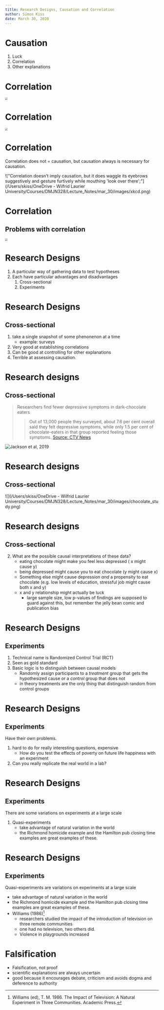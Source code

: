 ```yaml
---
title: Research Designs, Causation and Correlation
author: Simon Kiss
date: March 30, 2020
---
```


# Causation
1. Luck
2. Correlation
3. Other explanations 

# Correlation

<img src="/Users/skiss/OneDrive - Wilfrid Laurier University/Courses/DMJN328/Lecture_Notes/mar_25/policy.png" style="zoom:50%;" />

# Correlation
<img src="/Users/skiss/OneDrive - Wilfrid Laurier University/Courses/DMJN328/Lecture_Notes/mar_30/images/drop.png" style="zoom:50%;"/>  

# Correlation
Correlation does not = causation, but causation always is necessary for causation. 

!["Correlation doesn't imply causation, but it does waggle its eyebrows suggestively and gesture furtively while mouthing 'look over there';"](/Users/skiss/OneDrive - Wilfrid Laurier University/Courses/DMJN328/Lecture_Notes/mar_30/images/xkcd.png)

# Correlation
## Problems with correlation

<img src="/Users/skiss/OneDrive - Wilfrid Laurier University/Courses/DMJN328/Lecture_Notes/mar_30/images/problems_with_causation.png" style="zoom:50%;"/>  

# Research Designs
1. A particular way of gathering data to test hypotheses
2. Each have particular advantages and disadvantages
    1. Cross-sectional
    2. Experiments

# Research Designs
## Cross-sectional
1. take a single snapshot of some phenonenon at a time
	- example: surveys
2. Very good at establishing correlations
3. Can be good at controlling for other explanations
4. Terrible at assessing causation. 

# Research designs
## Cross-sectional
> Researchers find fewer depressive symptoms in dark-chocolate eaters
> > Out of 13,000 people they surveyed, about 7.6 per cent overall said they felt depressive symptoms, while only 1.5 per cent of chocolate-eaters in that group reported feeling those symptoms.
[Source: CTV News](https://www.ctvnews.ca/lifestyle/researchers-find-fewer-depressive-symptoms-in-dark-chocolate-eaters-1.4532678)

![Jackson et al, 2019](https://onlinelibrary.wiley.com/doi/abs/10.1002/da.22950)

# Research designs
## Cross-sectional

![](/Users/skiss/OneDrive - Wilfrid Laurier University/Courses/DMJN328/Lecture_Notes/mar_30/images/chocolate_study.png)

# Research designs
## Cross-sectional
2. What are the possible causal interpretations of these data?
    - eating chocolate might make you feel less depressed ( x might cause y)
    - being depressed might cause you to eat chocolate (y might cause x)
    - Something else might cause depression *and* a propensity to eat chocolate (e.g. low levels of education, stressful job might cause both x and y)
    - x and y relationship might actually be luck
        - large sample size, low p-values of findings are supposed to guard against this, but remember the jelly bean comic and publication bias

# Research Designs
## Experiments
1. Technical name is Randomized Control Trial (RCT)
2. Seen as gold standard
3. Basic logic is to distinguish between causal models
    - Randomly assign participants to a *treatment* group that gets the hypothesized cause or a *control* group that does not
    - in theory treatments are the only thing that distinguish random from control groups

# Research Designs
## Experiments

Have their own problems. 
1. hard to do for really interesting questions, expensive
    - How do you test the effects of poverty on future life happiness with an experiment
2. Can you really replicate the real world in a lab?

# Research Designs
## Experiments

There are some variations on experiments at a large scale

1.  Quasi-experiments
    - take advantage of natural variation in the world
    - the Richmond homicide example and the Hamilton pub closing time examples are great examples of these.

# Research Designs
## Experiments

Quasi-experiments are variations on experiments at a large scale

- take advantage of natural variation in the world
- the Richmond homicide example and the Hamilton pub closing time examples are great examples of these.
- Williams (1986)[^1]
     - researchers studied the impact of the introduction of television on three remote communities
     - one had no television, two others did. 
     - Violence in playgrounds increased 
     

[^1]: Williams (ed), T. M. 1986. The Impact of Television: A Natural Experiment in Three Communities. Academic Press.


# Falsification

- Falsification, not proof
- scientific explanations are always uncertain
- good because it encourages debate, criticism and avoids dogma and deference to authority

